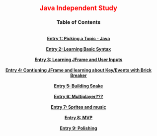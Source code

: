 <center><font color = 'red'><h2> Java Independent Study</h2></font>

### Table of Contents
<br><b>
[Entry 1: Picking a Topic - Java](entries/Entry_1.md)
<br><br>
[Entry 2: Learning Basic Syntax](entries/Entry_2.md)
<br><br>
[Entry 3: Learning JFrame and User Inputs](entries/Entry_3.md)
<br><br>
[Entry 4: Contiuning JFrame and learning about Key/Events with Brick Breaker](entries/Entry_4.md)
<br><br>
[Entry 5: Building Snake](entries/Entry_5.md)
<br><br>
[Entry 6: Multiplayer???](entries/Entry_6.md)
<br><br>
[Entry 7: Sprites and music](entries/Entry_7.md)
<br><br>
[Entry 8: MVP](entries/Entry_8.md)
<br><br>
[Entry 9: Polishing](entries/Entry_9.md)
</b></center>